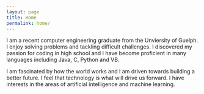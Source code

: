 ```yaml
---
layout: page
title: Home
permalink: home/
---
```


  I am a recent computer engineering graduate from the Unviersity of Guelph. I enjoy solving problems and tackling difficult challenges. I discovered my passion for coding in high school and I have become proficient in many languages including Java, C, Python and VB.
  
  I am fascinated by how the world works and I am driven towards building a better future. I feel that technology is what will drive us forward. I have interests in the areas of artificial intelligence and machine learning.
